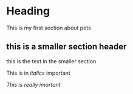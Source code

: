 # Heading

This is my first section about pets

## this is a smaller section header

this is the text in the smaller section

This is in *italics* important

*This is really imortant* 